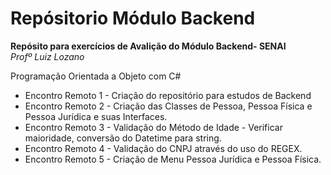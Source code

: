 # Repósitorio Módulo Backend #

**Repósito para exercícios de Avalição do Módulo Backend- SENAI <br>**
*Profº Luiz Lozano* 

Programação Orientada a Objeto com C#

- Encontro Remoto 1 - Criação do repositório para estudos de Backend
- Encontro Remoto 2 - Criação das Classes de Pessoa,  Pessoa Física e Pessoa Jurídica e suas Interfaces.
- Encontro Remoto 3 - Validação do Método de Idade - Verificar maioridade, conversão do Datetime para string. 
- Encontro Remoto 4 - Validação do CNPJ através do uso do REGEX. 
- Encontro Remoto 5 - Criação de Menu Pessoa Jurídica e Pessoa Física. 
    
